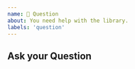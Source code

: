 ```yaml
---
name: 💬 Question
about: You need help with the library.
labels: 'question'
---
```


## Ask your Question
<!-- Ask your question -->